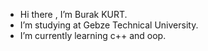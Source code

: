 -  Hi there , I’m Burak KURT.
-  I’m studying at Gebze Technical University.
-  I’m currently learning c++ and oop.
<!---
Kurtburakk/Kurtburakk is a ✨ special ✨ repository because its `README.md` (this file) appears on your GitHub profile.
You can click the Preview link to take a look at your changes.
--->
